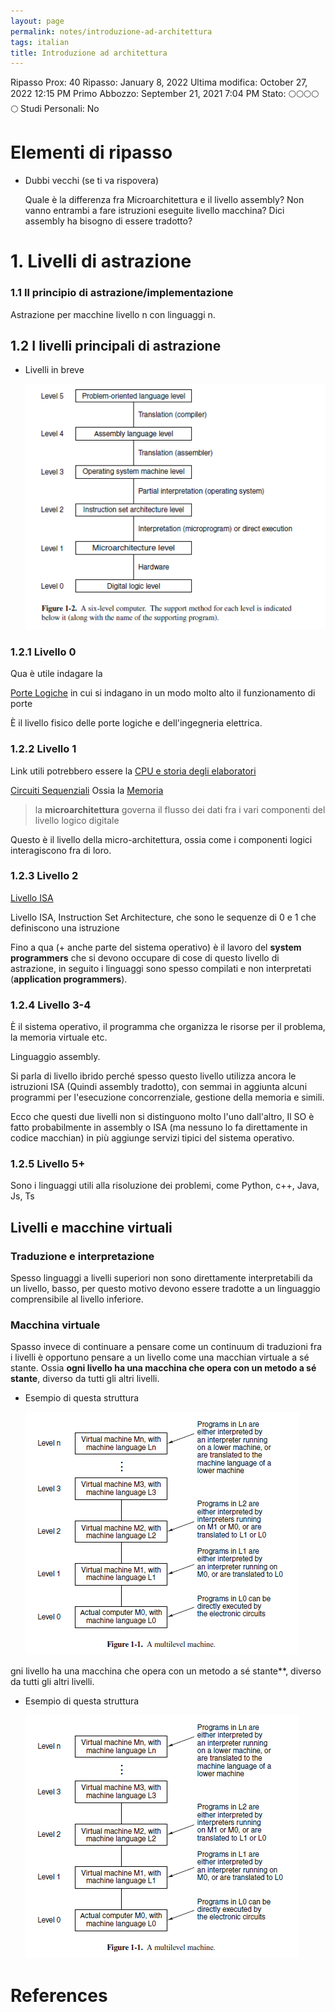 ```yaml
---
layout: page
permalink: notes/introduzione-ad-architettura
tags: italian
title: Introduzione ad architettura
---
```


Ripasso Prox: 40
Ripasso: January 8, 2022
Ultima modifica: October 27, 2022 12:15 PM
Primo Abbozzo: September 21, 2021 7:04 PM
Stato: 🌕🌕🌕🌕🌕
Studi Personali: No

# Elementi di ripasso

- Dubbi vecchi (se ti va rispovera)

    Quale è la differenza fra Microarchitettura e il livello assembly? Non vanno entrambi a fare istruzioni eseguite livello macchina? Dici assembly ha bisogno di essere tradotto?


# 1. Livelli di astrazione

### 1.1 Il principio di astrazione/implementazione

Astrazione per macchine livello n con linguaggi n.

## 1.2 I livelli principali di astrazione

- Livelli in breve

    <img src="/images/notes/image/universita/ex-notion/Introduzione ad architettura/Untitled.png" alt="image/universita/ex-notion/Introduzione ad architettura/Untitled">


### 1.2.1 Livello 0

Qua è utile indagare la

[Porte Logiche](/notes/porte-logiche) in cui si indagano in un modo molto alto il funzionamento di porte

È il livello fisico delle porte logiche e dell'ingegneria elettrica.

### 1.2.2 Livello 1

Link utili potrebbero essere la
[CPU e storia degli elaboratori](/notes/cpu-e-storia-degli-elaboratori)

[Circuiti Sequenziali](/notes/circuiti-sequenziali) Ossia la  [Memoria](/notes/memoria)

> la **microarchitettura** governa il flusso dei dati fra i vari componenti del livello logico digitale
>

Questo è il livello della micro-architettura, ossia come i componenti logici interagiscono fra di loro.

### 1.2.3 Livello 2

[Livello ISA](/notes/livello-isa)

Livello ISA, Instruction Set Architecture, che sono le sequenze di 0 e 1 che definiscono una istruzione

Fino a qua (+ anche parte del sistema operativo) è il lavoro del **system programmers** che si devono occupare di cose di questo livello di astrazione, in seguito i linguaggi sono spesso compilati e non interpretati (**application programmers**).

### 1.2.4 Livello 3-4

È il sistema operativo, il programma che organizza le risorse per il problema, la memoria virtuale etc.

Linguaggio assembly.

Si parla di livello ibrido perché spesso questo livello utilizza ancora le istruzioni ISA (Quindi assembly tradotto), con semmai in aggiunta alcuni programmi per l'esecuzione concorrenziale, gestione della memoria e simili.

Ecco che questi due livelli non si distinguono molto l'uno dall'altro, Il SO è fatto probabilmente in assembly o ISA (ma nessuno lo fa direttamente in codice macchian) in più aggiunge servizi tipici del sistema operativo.

### 1.2.5 Livello 5+

Sono i linguaggi utili alla risoluzione dei problemi, come Python, c++, Java, Js, Ts

## Livelli e macchine virtuali

### Traduzione e interpretazione

Spesso linguaggi a livelli superiori non sono direttamente interpretabili da un livello, basso, per questo motivo devono essere tradotte a un linguaggio comprensibile al livello inferiore.

### Macchina virtuale

Spasso invece di continuare a pensare come un continuum di traduzioni fra i livelli è opportuno pensare a un livello come una macchian virtuale a sé stante. Ossia **ogni livello ha una macchina che opera con un metodo a sé stante**, diverso da tutti gli altri livelli.

- Esempio di questa struttura

    <img src="/images/notes/Introduzione ad architettura/Untitled 1.png" alt="Introduzione ad architettura/Untitled 1">
gni livello ha una macchina che opera con un metodo a sé stante**, diverso da tutti gli altri livelli.

- Esempio di questa struttura

    <img src="/images/notes/image/universita/ex-notion/Introduzione ad architettura/Untitled 1.png" alt="image/universita/ex-notion/Introduzione ad architettura/Untitled 1">

# References